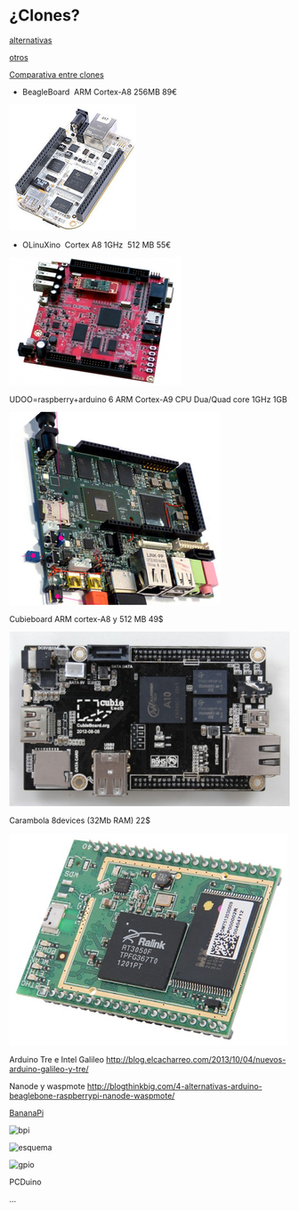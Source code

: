 # ¿Clones?


[alternativas](http://blogthinkbig.com/alternativas-raspberry-pi/)

[otros](http://en.wikipedia.org/wiki/Raspberry_Pi#See_also)

[Comparativa entre clones](https://learn.adafruit.com/embedded-linux-board-comparison?view=all)


* BeagleBoard  ARM Cortex-A8 256MB 89€

![beagle](./imagenes/Beagle.png)


* OLinuXino  Cortex A8 1GHz  512 MB 55€

![Olixunio](./imagenes/Olinuxino.png)

 
UDOO=raspberry+arduino
6 ARM Cortex-A9 CPU Dua/Quad core 1GHz
1GB

![udoo](./imagenes/UDOO.png)

Cubieboard ARM cortex-A8 y 512 MB 49$

![Cubieboard](./imagenes/Cubbieboard.png)
 
Carambola 8devices (32Mb RAM) 22$

![Carambola](./imagenes/carambola.png)

Arduino Tre e Intel Galileo
http://blog.elcacharreo.com/2013/10/04/nuevos-arduino-galileo-y-tre/

Nanode y waspmote
http://blogthinkbig.com/4-alternativas-arduino-beaglebone-raspberrypi-nanode-waspmote/

[BananaPi](http://www.bananapi.org/)

![bpi](http://3.bp.blogspot.com/-GoEelIoko-w/U2h3F0qXJJI/AAAAAAAAA1M/1XcSOrhLnlk/s1600/BananaPi-A+45degree.jpg)

![esquema](http://1.bp.blogspot.com/-azSvZIIpG34/U8jNKCkvGsI/AAAAAAAAAro/stwR2lJqlnI/s1600/Banana-pi-%E6%AD%A3%E9%9D%A2.png)

![gpio](http://3.bp.blogspot.com/-t3ox6yvnWXw/U2h33S-_sGI/AAAAAAAAA1s/LwXUm6z7AmM/s1600/26pins-header.png)

PCDuino

...